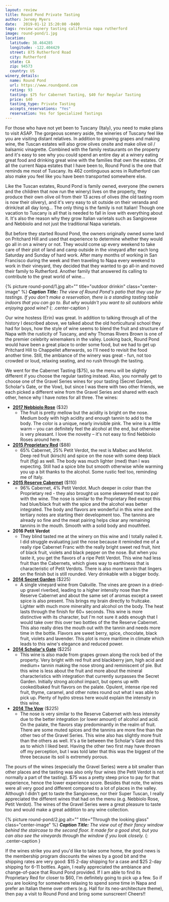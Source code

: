 ```yaml
---
layout: review
title: Round Pond Private Tasting
author: Jeremy Myers
date:   2019-01-12 15:20:00 -0400
tags: review winery tasting california napa rutherford
image: round-pond/1.jpg
location:
  latitude: 38.464285
  longitude: -122.404429
  street: 875 Rutherford Road
  city: Rutherford
  state: CA
  zip: 94573
  country: US
winery_details:
  name: Round Pond
  url: https://www.roundpond.com
  rating: 93
  tasting: $75 for Cabernet Tasting, $40 for Regular Tasting
  price: $40
  tasting_type: Private Tasting
  accepts_reservations: "Yes"
  reservation: Yes for Specialized Tastings
---
```

For those who have not yet been to Tuscany (Italy), you need to make plans to visit ASAP.  The gorgeous scenery aside, the wineries of Tuscany feel like you are visiting distant relatives.  In addition to growing grapes and making wine, the Tuscan estates will also grow olives onsite and make olive oil / balsamic vinagrette.  Combined with the family restaurants on the property and it's easy to see why you could spend an entire day at a winery eating great food and drinking great wine with the families that own the estates.  Of all the current Napa estates that I have been to, Round Pond is the one that reminds me most of Tuscany.  Its 462 continguous acres in Rutherford can also make you feel like you have been transported somewhere else.  

Like the Tuscan estates, Round Pond is family owned, everyone (the owners and the children that now run the winery) lives on the property, they produce their own olive oil from their 13 acres of olives (the old tasting room is now their olivery), and it's very easy to sit outside on their veranda and drink/eat all day long...  The only thing is the family is not Italian!  Though one vacation to Tuscany is all that is needed to fall in love with everything about it.  It's also the reason why they grow Italian varietals such as Sangiovese and Nebbiolo and not just the traditional Napa varietals.

But before they started Round Pond, the owners originally owned some land on Pritchard Hill and used that experience to determine whether they would go all in on a winery or not.  They would come up every weekend to take care of their plot of land and camp outside in the vineyard after each long Saturday and Sunday of hard work.  After many months of working in San Francisco during the week and then traveling to Napa every weekend to work in their vineyard, they decided that they wanted to go all-in and moved their family to Rutherford.  Another family that answered its calling to contribute to the great world of wine...  

{% picture round-pond/1.jpg alt="" title="outdoor drinkin" class="center-image" %}
***Caption Title:*** *The view of Round Pond's patio that they use for tastings.  If you don't make a reservation, there is a standing tasting table indoors that you can go to.  But why wouldn't you want to sit outdoors while enjoying good wine?*
{: .center-caption }

Our wine hostess (Erin) was great.  In addition to talking through all of the history I described above, we talked about the old horticultural school they had for boys, how the style of wine seems to blend the fruit and structure of Napa with the rusticity of Tuscany, and why Thomas Rivers Brown is one of the premier celebrity winemakers in the valley.  Looking back, Round Pond would have been a great place to order some food, but we had to get up Pritchard Hill to Chappellet afterwards, so I'll need to revisit the food another time.  Still, the ambiance of the winery was great - fun, not too crowded or loud, relaxing seating, and no rush through the tasting.  

We went for the Cabernet Tasting ($75), so the menu will be slightly different if you choose the regular tasting instead.  Also, you normally get to choose one of the Gravel Series wines for your tasting (Secret Garden, Scholar's Gate, or the Vow), but since I was there with two other friends, we each picked a different wine from the Gravel Series and shared with each other, hence why I have notes for all three.  The wines:

* [**2017 Nebbiolo Rose**](https://shop.roundpond.com/store/index.cfm?fuseaction=productdetail&product_id=1358) ($32)
  * The fruit is pretty mellow but the acidity is bright on the nose.  Medium body with high acidity and enough tannin to add to the body.  The color is a unique, nearly invisible pink.  The wine is a little warm – you can definitely feel the alcohol at the end, but otherwise is very pleasant.  I love the novelty – it's not easy to find Nebbiolo Roses around here.
* [**2015 Proprietary Red**](https://shop.roundpond.com/store/index.cfm?fuseaction=productdetail&product_id=1237) ($88)
  * 65% Cabernet, 25% Petit Verdot, the rest is Malbec and Merlot.  Deep red fruit (kirsch) and spice on the nose with some deep black fruit (fig) as well.  The body was much lighter (med) than I was expecting.  Still had a spice bite but smooth otherwise while warming you up a bit thanks to the alcohol.  Some rustic feel too, reminding me of Italy.
* [**2015 Reserve Cabernet**](https://shop.roundpond.com/store/index.cfm?fuseaction=productdetail&product_id=1243) ($110)
  * 96% Cabernet, 4% Petit Verdot.  Much deeper in color than the Proprietary red - they also brought us some skewered meat to pair with the wine.  The nose is similar to the Proprietary Red except this had blue/black fruit with the spice and the alcohol was better integrated.  The body and flavors are wonderful in this wine and the tertiary notes are starting their development too.  The tannins are already so fine and the meat pairing helps clear any remaining tannins in the mouth.  Smooth with a solid body and mouthfeel.
* **2016 Petit Verdot**
  * They blind tasted me at the winery on this wine and I totally nailed it.  I did struggle evaluating just the nose because it reminded me of a really ripe Cabernet Franc with the really bright sweet red fruit, hint of black fruit, violets and black pepper on the nose.  But when you taste it, you get the flavors of a ripe Petit Verdot.  This wine had less fruit than the Cabernets, which gives way to earthiness that is characteristic of Petit Verdots.  There is also more tannin that lingers on the finish but is still rounded.  Very drinkable with a bigger body.
* [**2014 Secret Garden**](https://shop.roundpond.com/store/index.cfm?fuseaction=productdetail&product_id=1448) ($225)
  * A single vineyard wine from Oakville.  The vines are grown in a dried-up gravel riverbed, leading to a higher intensity nose than the Reserve Cabernet and about the same set of aromas except a sweet spice is also present.  This brings my brain directly to fruitcake.  Lighter with much more minerality and alcohol on the body.  The heat lasts through the finish for 60+ seconds.  This wine is more distinctive with its character, but I'm not sure it adds enough that I would take over this over two bottles of the the Reserve Cabernet.  This also really dries the mouth out with the tannin and needs more time in the bottle.  Flavors are sweet berry, spice, chocolate, black fruit, violets and lavender.  This plot is more maritime in climate which leads to this wine's elegance and reduced power.
* [**2014 Scholar's Gate**](https://shop.roundpond.com/store/index.cfm?fuseaction=productdetail&product_id=1450) ($225)
  * This wine is also made from grapes grown along the rock bed of the property.  Very bright with red fruit and blackberry jam, high acid and medium+ tannin making the nose strong and reminiscent of pie.  But this wine is less about the fruit and more about the mineral characteristics with integration that currently surpasses the Secret Garden.  Initially strong alcohol impact, but opens up with cooked/baked fruit flavors on the palate.  Opulent, intense ripe red fruit, thyme, caramel, and other notes round out what I was able to pick up.  Plenty of hydro stress here would explain the intensity in this wine.
* [**2014 The Vow**](https://shop.roundpond.com/store/index.cfm?fuseaction=productdetail&product_id=1452) ($225)
  * The nose is very similar to the Reserve Cabernet with less intensity due to the better integration (or lower amount) of alcohol and acid.  On the palate, the flavors stay predominantly in the realm of fruit.  There are some muted spices and the tannins are more fine than the other two of the Gravel Series.  This wine also has slightly more fruit than the others as well.  It's a tie between the Scholar's Gate and this as to which I liked best.  Having the other two first may have thrown off my perception, but I was told later that this was the biggest of the three because its soil is extremely porous.

The pours of the wines (especially the Gravel Series) were a bit smaller than other places and the tasting was also only four wines (the Petit Verdot is not normally a part of the tasting).  $75 was a pretty steep price to pay for that experience, hence the lower experience score.  Besides that note, the wines were all very good and different compared to a lot of places in the valley.  Although I didn't get to taste the Sangiovese, nor their Super Tuscan, I really appreciated the different wines that had on the menu (e.g. Nebbiolo Rose, Petit Verdot).  The wines of the Gravel Series were a great pleasure to taste too and would make a great addition to any wine collection.

{% picture round-pond/2.jpg alt="" title="Through the looking glass" class="center-image" %}
***Caption Title:*** *The view out of their fancy window behind the staircase to the second floor.  It made for a good shot, but you can also see the vineyards through the window if you look closely.*
{: .center-caption }

If the wines strike you and you'd like to take some home, the good news is the membership program discounts the wines by a good bit and the shipping rates are very good: $15 2-day shipping for a case and $25 2-day shipping for 6-11 bottles.  Again, I really appreciated the ambiance and change-of-pace that Round Pond provided.  If I am able to find its Proprietary Red for closer to $60, I'm definitely going to pick up a few.  So if you are looking for somewhere relaxing to spend some time in Napa and prefer an Italian theme over others (e.g. Hall for its neo-architecture theme), then pay a visit to Round Pond and bring some sunscreen!  Cheers!!
